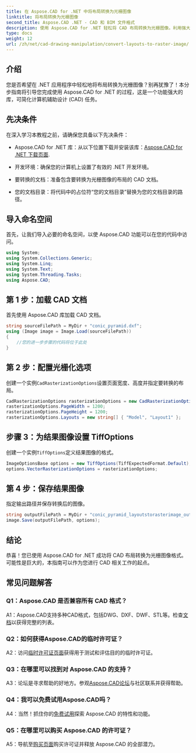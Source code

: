 ```yaml
---
title: 在 Aspose.CAD for .NET 中将布局转换为光栅图像
linktitle: 将布局转换为光栅图像
second_title: Aspose.CAD .NET - CAD 和 BIM 文件格式
description: 使用 Aspose.CAD for .NET 轻松将 CAD 布局转换为光栅图像。利用强大的 CAD 操作功能增强您的开发。
type: docs
weight: 12
url: /zh/net/cad-drawing-manipulation/convert-layouts-to-raster-image/
---
```

## 介绍

您是否希望在 .NET 应用程序中轻松地将布局转换为光栅图像？别再犹豫了！本分步指南将引导您完成使用 Aspose.CAD for .NET 的过程，这是一个功能强大的库，可简化计算机辅助设计 (CAD) 任务。

## 先决条件

在深入学习本教程之前，请确保您具备以下先决条件：

- Aspose.CAD for .NET 库：从以下位置下载并安装该库：[Aspose.CAD for .NET 下载页面](https://releases.aspose.com/cad/net/).

- 开发环境：确保您的计算机上设置了有效的 .NET 开发环境。

- 要转换的文档：准备包含要转换为光栅图像的布局的 CAD 文档。

- 您的文档目录：将代码中的占位符“您的文档目录”替换为您的文档目录的路径。

## 导入命名空间

首先，让我们导入必要的命名空间，以使 Aspose.CAD 功能可以在您的代码中访问。

```csharp
using System;
using System.Collections.Generic;
using System.Linq;
using System.Text;
using System.Threading.Tasks;
using Aspose.CAD;
```

## 第 1 步：加载 CAD 文档

首先使用 Aspose.CAD 库加载 CAD 文档。

```csharp
string sourceFilePath = MyDir + "conic_pyramid.dxf";
using (Image image = Image.Load(sourceFilePath))
{
    //您的进一步步骤的代码将位于此处
}
```

## 第 2 步：配置光栅化选项

创建一个实例`CadRasterizationOptions`设置页面宽度、高度并指定要转换的布局。

```csharp
CadRasterizationOptions rasterizationOptions = new CadRasterizationOptions();
rasterizationOptions.PageWidth = 1200;
rasterizationOptions.PageHeight = 1200;
rasterizationOptions.Layouts = new string[] { "Model", "Layout1" };
```

## 步骤 3：为结果图像设置 TiffOptions

创建一个实例`TiffOptions`定义结果图像的格式。

```csharp
ImageOptionsBase options = new TiffOptions(TiffExpectedFormat.Default);
options.VectorRasterizationOptions = rasterizationOptions;
```

## 第 4 步：保存结果图像

指定输出路径并保存转换后的图像。

```csharp
string outputFilePath = MyDir + "conic_pyramid_layoutstorasterimage_out.tiff";
image.Save(outputFilePath, options);
```

## 结论

恭喜！您已使用 Aspose.CAD for .NET 成功将 CAD 布局转换为光栅图像格式。可能性是巨大的，本指南可以作为您进行 CAD 相关工作的起点。

## 常见问题解答

### Q1：Aspose.CAD 是否兼容所有 CAD 格式？

 A1：Aspose.CAD支持多种CAD格式，包括DWG、DXF、DWF、STL等。检查[文档](https://reference.aspose.com/cad/net/)以获得完整的列表。

### Q2：如何获得Aspose.CAD的临时许可证？

 A2：访问[临时许可证页面](https://purchase.aspose.com/temporary-license/)获得用于测试和评估目的的临时许可证。

### Q3：在哪里可以找到对 Aspose.CAD 的支持？

 A3：论坛是寻求帮助的好地方。参观[Aspose.CAD论坛](https://forum.aspose.com/c/cad/19)与社区联系并获得帮助。

### Q4：我可以免费试用Aspose.CAD吗？

 A4：当然！抓住你的[免费试用](https://releases.aspose.com/)探索 Aspose.CAD 的特性和功能。

### Q5：在哪里可以购买 Aspose.CAD 的许可证？

 A5：导航至[购买页面](https://purchase.aspose.com/buy)购买许可证并释放 Aspose.CAD 的全部潜力。